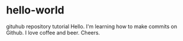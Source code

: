 # hello-world
gituhub repository tutorial
Hello.  I'm learning how to make commits on Github.  I love coffee and beer.  Cheers.

